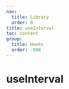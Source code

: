 ```yaml
---
nav:
  title: Library
  order: 0
title: useInterval
toc: content
group:
  title: Hooks
  order: -998
---
```


# useInterval

<code src="./usage/demo1.tsx"></code>
<code src="./usage/demo2.tsx"></code>
